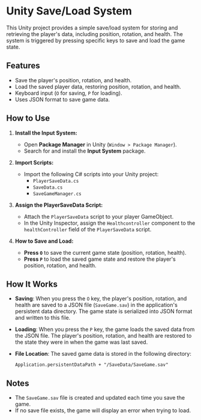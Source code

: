 # Unity Save/Load System

This Unity project provides a simple save/load system for storing and retrieving the player's data, including position, rotation, and health. The system is triggered by pressing specific keys to save and load the game state.

## Features
- Save the player's position, rotation, and health.
- Load the saved player data, restoring position, rotation, and health.
- Keyboard input (`O` for saving, `P` for loading).
- Uses JSON format to save game data.

## How to Use

1. **Install the Input System:**
   - Open **Package Manager** in Unity (`Window > Package Manager`).
   - Search for and install the **Input System** package.

2. **Import Scripts:**
   - Import the following C# scripts into your Unity project:
     - `PlayerSaveData.cs`
     - `SaveData.cs`
     - `SaveGameManager.cs`

3. **Assign the PlayerSaveData Script:**
   - Attach the `PlayerSaveData` script to your player GameObject.
   - In the Unity Inspector, assign the `Healthcontroller` component to the `healthController` field of the `PlayerSaveData` script.

4. **How to Save and Load:**
   - **Press `O`** to save the current game state (position, rotation, health).
   - **Press `P`** to load the saved game state and restore the player's position, rotation, and health.

## How It Works

- **Saving**: 
  When you press the `O` key, the player's position, rotation, and health are saved to a JSON file (`SaveGame.sav`) in the application's persistent data directory. The game state is serialized into JSON format and written to this file.

- **Loading**: 
  When you press the `P` key, the game loads the saved data from the JSON file. The player's position, rotation, and health are restored to the state they were in when the game was last saved.

- **File Location**: 
  The saved game data is stored in the following directory:
  ```
  Application.persistentDataPath + "/SaveData/SaveGame.sav"
  ```

## Notes
- The `SaveGame.sav` file is created and updated each time you save the game.
- If no save file exists, the game will display an error when trying to load.
